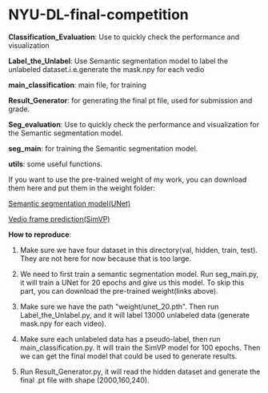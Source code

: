 # NYU-DL-final-competition
**Classification_Evaluation**: Use to quickly check the performance and visualization

**Label_the_Unlabel**: Use Semantic segmentation model to label the unlabeled dataset.i.e.generate the mask.npy for each vedio

**main_classification**: main file, for training

**Result_Generator**: for generating the final pt file, used for submission and grade.

**Seg_evaluation**: Use to quickly check the performance and visualization for the Semantic segmentation model.

**seg_main**: for training the Semantic segmentation model.

**utils**: some useful functions.

If you want to use the pre-trained weight of my work, you can download them here and put them in the weight folder:

[Semantic segmentation model(UNet)](https://drive.google.com/file/d/1pGPOE57lN367BO2R_0nXfuJARZlRyAJG/view?usp=drive_link)

[Vedio frame prediction(SimVP)](https://drive.google.com/file/d/1PE-CBi5CiZi3xiQzu25zfe1vtxjWzy_5/view?usp=sharing)


**How to reproduce**:

1. Make sure we have four dataset in this directory(val, hidden, train, test). They are not here for now because that is too large.

2. We need to first train a semantic segmentation model. Run seg_main.py, it will train a UNet for 20 epochs and give us this model. To skip this part, you can download the pre-trained weight(links above).

3. Make sure we have the path "weight/unet_20.pth". Then run Label_the_Unlabel.py, and it will label 13000 unlabeled data (generate mask.npy for each video).

4. Make sure each unlabeled data has a pseudo-label, then run main_classification.py. It will train the SimVP model for 100 epochs. Then we can get the final model that could be used to generate results.

5. Run Result_Generator.py, it will read the hidden dataset and generate the final .pt file with shape (2000,160,240).
